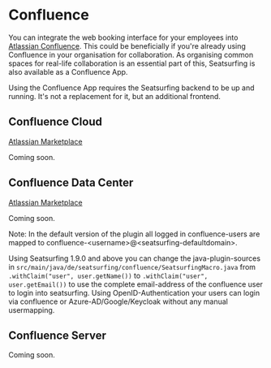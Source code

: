# Confluence

You can integrate the web booking interface for your employees into [Atlassian Confluence](https://www.atlassian.com/software/confluence). This could be beneficially if you're already using Confluence in your organisation for collaboration. As organising common spaces for real-life collaboration is an essential part of this, Seatsurfing is also available as a Confluence App.

Using the Confluence App requires the Seatsurfing backend to be up and running. It's not a replacement for it, but an additional frontend.

## Confluence Cloud
[Atlassian Marketplace](https://marketplace.atlassian.com/manage/apps/1224242/)

Coming soon.

## Confluence Data Center
[Atlassian Marketplace](https://marketplace.atlassian.com/manage/apps/1224242/)

Coming soon.

Note: 
In the default version of the plugin all logged in confluence-users are mapped to confluence-&lt;username&gt;@&lt;seatsurfing-defaultdomain&gt;. 

Using Seatsurfing 1.9.0 and above you can change the java-plugin-sources in `src/main/java/de/seatsurfing/confluence/SeatsurfingMacro.java` from 
`.withClaim("user", user.getName())` to `.withClaim("user", user.getEmail())` to use the complete email-address of the confluence user to login into seatsurfing. Using OpenID-Authentication your users can login via confluence or Azure-AD/Google/Keycloak without any manual usermapping.

## Confluence Server
Coming soon.
